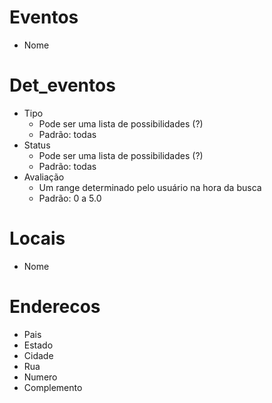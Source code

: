 # Eventos

* Nome

# Det_eventos

* Tipo
    - Pode ser uma lista de possibilidades (?)
    - Padrão: todas
* Status
    - Pode ser uma lista de possibilidades (?)
    - Padrão: todas
* Avaliação
    - Um range determinado pelo usuário na hora da busca
    - Padrão: 0 a 5.0

# Locais

* Nome

# Enderecos

* Pais
* Estado
* Cidade
* Rua
* Numero
* Complemento